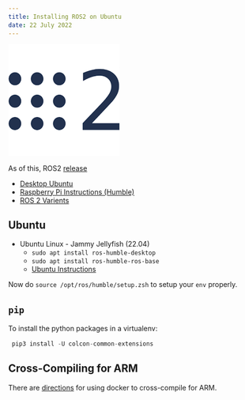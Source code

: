 ```yaml
---
title: Installing ROS2 on Ubuntu
date: 22 July 2022
---
```


![](ros2.png)

As of this, ROS2 [release](https://index.ros.org/doc/ros2/Releases/)

- [Desktop Ubuntu](https://docs.ros.org/en/humble/Installation.html)
- [Raspberry Pi Instructions (Humble)](https://docs.ros.org/en/humble/How-To-Guides/Installing-on-Raspberry-Pi.html)
- [ROS 2 Varients](https://www.ros.org/reps/rep-2001.html#id22)

## Ubuntu

- Ubuntu Linux - Jammy Jellyfish (22.04)
    - `sudo apt install ros-humble-desktop`
    - `sudo apt install ros-humble-ros-base`
    - [Ubuntu Instructions](https://docs.ros.org/en/humble/Installation/Ubuntu-Install-Debians.html)

Now do `source /opt/ros/humble/setup.zsh` to setup your `env` properly.

## `pip`

To install the python packages in a virtualenv:

```python
 pip3 install -U colcon-common-extensions
 ```

## Cross-Compiling for ARM

There are [directions](https://index.ros.org/doc/ros2/Tutorials/Cross-compilation/) for using
docker to cross-compile for ARM.

